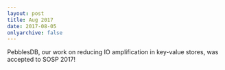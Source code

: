```yaml
---
layout: post
title: Aug 2017
date: 2017-08-05
onlyarchive: false
---
```

PebblesDB, our work on reducing IO amplification in key-value stores, was accepted to SOSP 2017! 